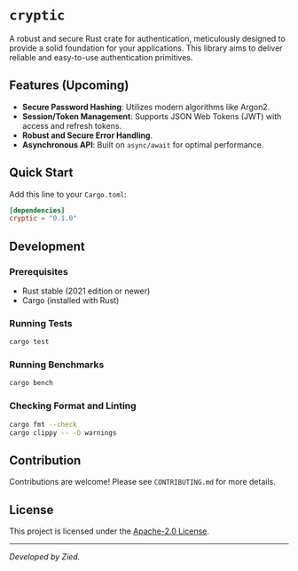 # `cryptic`

A robust and secure Rust crate for authentication, meticulously designed to provide a solid foundation for your applications. This library aims to deliver reliable and easy-to-use authentication primitives.

## Features (Upcoming)

*   **Secure Password Hashing**: Utilizes modern algorithms like Argon2.
*   **Session/Token Management**: Supports JSON Web Tokens (JWT) with access and refresh tokens.
*   **Robust and Secure Error Handling**.
*   **Asynchronous API**: Built on `async/await` for optimal performance.

## Quick Start

Add this line to your `Cargo.toml`:

```toml
[dependencies]
cryptic = "0.1.0"
```

## Development

### Prerequisites

*   Rust stable (2021 edition or newer)
*   Cargo (installed with Rust)

### Running Tests

```bash
cargo test
```

### Running Benchmarks

```bash
cargo bench
```

### Checking Format and Linting

```bash
cargo fmt --check
cargo clippy -- -D warnings
```

## Contribution

Contributions are welcome! Please see `CONTRIBUTING.md` for more details.

## License

This project is licensed under the [Apache-2.0 License](LICENCE).

---
*Developed by Zied.*

